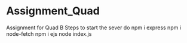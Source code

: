 # Assignment_Quad
Assignment for Quad B
Steps to start the sever 
do npm i express
npm i node-fetch
npm i ejs
node index.js

